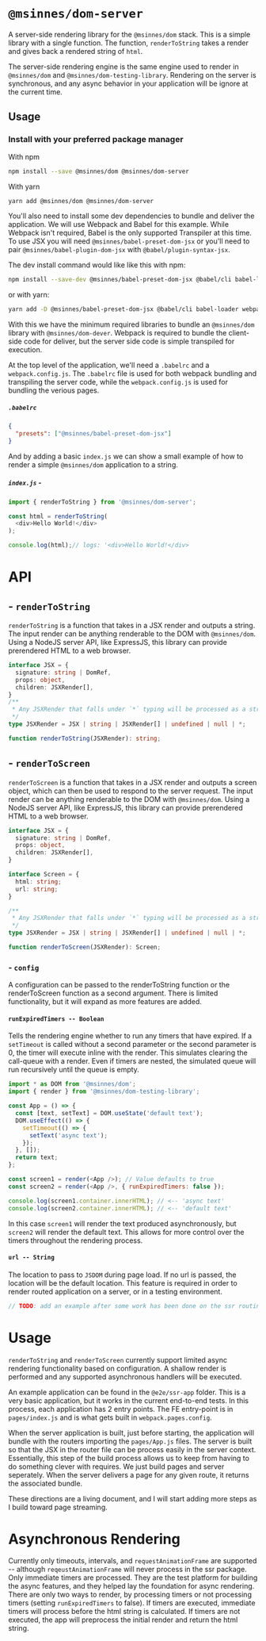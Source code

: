 # `@msinnes/dom-server`

A server-side rendering library for the `@msinnes/dom` stack. This is a simple library with a single function. The function, `renderToString` takes a render and gives back a rendered string of `html`.

The server-side rendering engine is the same engine used to render in `@msinnes/dom` and `@msinnes/dom-testing-library`. Rendering on the server is synchronous, and any async behavior in your application will be ignore at the current time.

## Usage

### Install with your preferred package manager

With npm

```bash
npm install --save @msinnes/dom @msinnes/dom-server
```

With yarn

```bash
yarn add @msinnes/dom @msinnes/dom-server
```

You'll also need to install some dev dependencies to bundle and deliver the application. We will use Webpack and Babel for this example. While Webpack isn't required, Babel is the only supported Transpiler at this time. To use JSX you will need `@msinnes/babel-preset-dom-jsx` or you'll need to pair `@msinnes/babel-plugin-dom-jsx` with `@babel/plugin-syntax-jsx`.

The dev install command would like like this with npm:

```bash
npm install --save-dev @msinnes/babel-preset-dom-jsx @babel/cli babel-loader webpack webpack-cli
```

or with yarn:

```bash
yarn add -D @msinnes/babel-preset-dom-jsx @babel/cli babel-loader webpack webpack-cli
```

With this we have the minimum required libraries to bundle an `@msinnes/dom` library with `@msinnes/dom-dever`. Webpack is required to bundle the client-side code for deliver, but the server side code is simple transpiled for execution.

At the top level of the application, we'll need a `.babelrc` and a `webpack.config.js`. The `.babelrc` file is used for both webpack bundling and transpiling the server code, while the `webpack.config.js` is used for bundling the verious pages.

##### `.babelrc`
```json
{
  "presets": ["@msinnes/babel-preset-dom-jsx"]
}
```

And by adding a basic `index.js` we can show a small example of how to render a simple `@msinnes/dom` application to a string.

##### `index.js` -
```JavaScript
import { renderToString } from '@msinnes/dom-server';

const html = renderToString(
  <div>Hello World!</div>
);

console.log(html);// logs: '<div>Hello World!</div>
```

# API

## - `renderToString`

`renderToString` is a function that takes in a JSX render and outputs a string. The input render can be anything renderable to the DOM with `@msinnes/dom`. Using a NodeJS server API, like ExpressJS, this library can provide prerendered HTML to a web browser.

```TypeScript
interface JSX = {
  signature: string | DomRef,
  props: object,
  children: JSXRender[],
}
/**
 * Any JSXRender that falls under `*` typing will be processed as a string by calling `toString`.
 */
type JSXRender = JSX | string | JSXRender[] | undefined | null | *;

function renderToString(JSXRender): string;
```


## - `renderToScreen`

`renderToScreen` is a function that takes in a JSX render and outputs a screen object, which can then be used to respond to the server request. The input render can be anything renderable to the DOM with `@msinnes/dom`. Using a NodeJS server API, like ExpressJS, this library can provide prerendered HTML to a web browser.

```TypeScript
interface JSX = {
  signature: string | DomRef,
  props: object,
  children: JSXRender[],
}

interface Screen = {
  html: string;
  url: string;
}

/**
 * Any JSXRender that falls under `*` typing will be processed as a string by calling `toString`.
 */
type JSXRender = JSX | string | JSXRender[] | undefined | null | *;

function renderToScreen(JSXRender): Screen;
```

### - `config`

A configuration can be passed to the renderToString function or the renderToScreen function as a second argument. There is limited functionality, but it will expand as more features are added.

#### `runExpiredTimers -- Boolean`

Tells the rendering engine whether to run any timers that have expired. If a `setTimeout` is called without a second parameter or the second parameter is 0, the timer will execute inline with the render. This simulates clearing the call-queue with a render. Even if timers are nested, the simulated queue will run recursively until the queue is empty.

```JavaScript
import * as DOM from '@msinnes/dom';
import { render } from '@msinnes/dom-testing-library';

const App = () => {
  const [text, setText] = DOM.useState('default text');
  DOM.useEffect(() => {
    setTimeout(() => {
      setText('async text');
    });
  }, []);
  return text;
};

const screen1 = render(<App />); // Value defaults to true
const screen2 = render(<App />, { runExpiredTimers: false });

console.log(screen1.container.innerHTML); // <-- 'async text'
console.log(screen2.container.innerHTML); // <-- 'default text'
```

In this case `screen1` will render the text produced asynchronously, but `screen2` will render the default text. This allows for more control over the timers throughout the rendering process.

#### `url -- String`

The location to pass to `JSDOM` during page load. If no url is passed, the location will be the default location. This feature is required in order to render routed application on a server, or in a testing environment.

```JavaScript
// TODO: add an example after some work has been done on the ssr routing api. I need to make sure that the screen will render routing even if there is no url passed to the page.
```

# Usage

`renderToString` and `renderToScreen` currently support limited async rendering functionality based on configuration. A shallow render is performed and any supported asynchronous handlers will be executed.

An example application can be found in the `@e2e/ssr-app` folder. This is a very basic application, but it works in the current end-to-end tests. In this process, each application has 2 entry points. The FE entry-point is in `pages/index.js` and is what gets built in `webpack.pages.config`.

When the server application is built, just before starting, the application will bundle with the routers importing the `pages/App.js` files. The server is built so that the JSX in the router file can be process easily in the server context. Essentially, this step of the build process allows us to keep from having to do something clever with requires. We just build pages and server seperately. When the server delivers a page for any given route, it returns the associated bundle.

These directions are a living document, and I will start adding more steps as I build toward page streaming.

# Asynchronous Rendering

Currently only timeouts, intervals, and `requestAnimationFrame` are supported -- although `reqeustAnimationFrame` will never process in the ssr package. Only immediate timers are processed. They are the test platform for building the async features, and they helped lay the foundation for async rendering. There are only two ways to render, by processing timers or not processing timers (setting `runExpiredTimers` to false). If timers are executed, immediate timers will process before the html string is calculated. If timers are not executed, the app will preprocess the initial render and return the html string.
